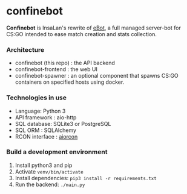 # confinebot
**Confinebot** is InsaLan's rewrite of [eBot](https://github.com/deStrO/eBot-CSGO), a full managed server-bot for CS:GO intended to ease match creation and stats collection.

### Architecture
* confinebot (this repo) : the API backend
* confinebot-frontend : the web UI
* confinebot-spawner : an optional component that spawns CS:GO containers on specified hosts using docker.

### Technologies in use
* Language: Python 3
* API framework : aio-http
* SQL database: SQLite3 or PostgreSQL
* SQL ORM : SQLAlchemy
* RCON interface : [aiorcon](https://github.com/InsaLan/aiorcon)

### Build a development environment
1. Install python3 and pip
2. Activate `venv/bin/activate`
3. Install dependencies: `pip3 install -r requirements.txt`
4. Run the backend: `./main.py` 
